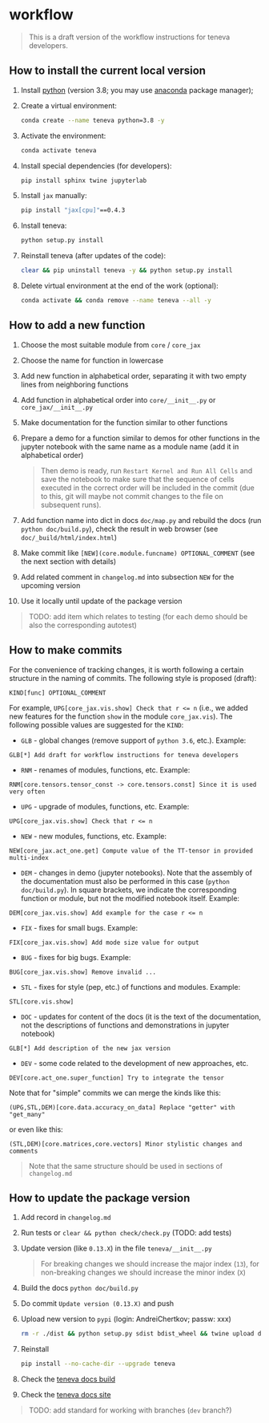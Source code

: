 # workflow

> This is a draft version of the workflow instructions for teneva developers.


## How to install the current local version

1. Install [python](https://www.python.org) (version 3.8; you may use [anaconda](https://www.anaconda.com) package manager);

2. Create a virtual environment:
    ```bash
    conda create --name teneva python=3.8 -y
    ```

3. Activate the environment:
    ```bash
    conda activate teneva
    ```

4. Install special dependencies (for developers):
    ```bash
    pip install sphinx twine jupyterlab
    ```

5. Install `jax` manually:
    ```bash
    pip install "jax[cpu]"==0.4.3
    ```

6. Install teneva:
    ```bash
    python setup.py install
    ```

7. Reinstall teneva (after updates of the code):
    ```bash
    clear && pip uninstall teneva -y && python setup.py install
    ```

8. Delete virtual environment at the end of the work (optional):
    ```bash
    conda activate && conda remove --name teneva --all -y
    ```


## How to add a new function

1. Choose the most suitable module from `core` / `core_jax`

2. Choose the name for function in lowercase

3. Add new function in alphabetical order, separating it with two empty lines from neighboring functions

4. Add function in alphabetical order into `core/__init__.py` or `core_jax/__init__.py`

5. Make documentation for the function similar to other functions

6. Prepare a demo for a function similar to demos for other functions in the jupyter notebook with the same name as a module name (add it in alphabetical order)
    > Then demo is ready, run `Restart Kernel and Run All Cells` and save the notebook to make sure that the sequence of cells executed in the correct order will be included in the commit (due to this, git will maybe not commit changes to the file on subsequent runs).

7. Add function name into dict in docs `doc/map.py` and rebuild the docs (run `python doc/build.py`), check the result in web browser (see `doc/_build/html/index.html`)

8. Make commit like `[NEW](core.module.funcname) OPTIONAL_COMMENT` (see the next section with details)

9. Add related comment in `changelog.md` into subsection `NEW` for the upcoming version

10. Use it locally until update of the package version

> TODO: add item which relates to testing (for each demo should be also the corresponding autotest)


## How to make commits

For the convenience of tracking changes, it is worth following a certain structure in the naming of commits. The following style is proposed (draft):
```
KIND[func] OPTIONAL_COMMENT
```
For example, `UPG[core_jax.vis.show] Check that r <= n` (i.e., we added new features for the function `show` in the module `core_jax.vis`). The following possible values are suggested for the `KIND`:

- `GLB` - global changes (remove support of `python 3.6`, etc.). Example:
```
GLB[*] Add draft for workflow instructions for teneva developers
```

- `RNM` - renames of modules, functions, etc. Example:
```
RNM[core.tensors.tensor_const -> core.tensors.const] Since it is used very often
```

- `UPG` - upgrade of modules, functions, etc. Example:
```
UPG[core_jax.vis.show] Check that r <= n
```

- `NEW` - new modules, functions, etc. Example:
```
NEW[core_jax.act_one.get] Compute value of the TT-tensor in provided multi-index
```

- `DEM` - changes in demo (jupyter notebooks). Note that the assembly of the documentation must also be performed in this case (`python doc/build.py`). In square brackets, we indicate the corresponding function or module, but not the modified notebook itself. Example:
```
DEM[core_jax.vis.show] Add example for the case r <= n
```

- `FIX` - fixes for small bugs. Example:
```
FIX[core_jax.vis.show] Add mode size value for output
```

- `BUG` - fixes for big bugs. Example:
```
BUG[core_jax.vis.show] Remove invalid ...
```

- `STL` - fixes for style (pep, etc.) of functions and modules. Example:
```
STL[core.vis.show]
```

- `DOC` - updates for content of the docs (it is the text of the documentation, not the descriptions of functions and demonstrations in jupyter notebook)
```
GLB[*] Add description of the new jax version
```

- `DEV` - some code related to the development of new approaches, etc.
```
DEV[core.act_one.super_function] Try to integrate the tensor
```

Note that for "simple" commits we can merge the kinds like this:
```
(UPG,STL,DEM)[core.data.accuracy_on_data] Replace "getter" with "get_many"
```
or even like this:
```
(STL,DEM)[core.matrices,core.vectors] Minor stylistic changes and comments
```

> Note that the same structure should be used in sections of `changelog.md`


## How to update the package version

1. Add record in `changelog.md`

2. Run tests or `clear && python check/check.py` (TODO: add tests)

3. Update version (like `0.13.X`) in the file `teneva/__init__.py`

    > For breaking changes we should increase the major index (`13`), for non-breaking changes we should increase the minor index (`X`)

4. Build the docs `python doc/build.py`

5. Do commit `Update version (0.13.X)` and push

6. Upload new version to `pypi` (login: AndreiChertkov; passw: xxx)
    ```bash
    rm -r ./dist && python setup.py sdist bdist_wheel && twine upload dist/*
    ```

7. Reinstall
    ```bash
    pip install --no-cache-dir --upgrade teneva
    ```

8. Check the [teneva docs build](https://readthedocs.org/projects/teneva/builds/)

9. Check the [teneva docs site](https://teneva.readthedocs.io/)

> TODO: add standard for working with branches (`dev` branch?)
